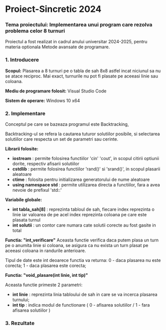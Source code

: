 # **Proiect-Sincretic 2024**

### Tema proiectului: Implementarea unui program care rezolva problema celor 8 turnuri

 
Proiectul a fost realizat in cadrul anului universitar 2024-2025, pentru materia optionala Metode avansate de programare.

### 1. Introducere

**Scopul:** Plasarea a 8 turnuri pe o tabla de sah 8x8 astfel incat niciunul sa nu se atace reciproc. Mai exact, turnurile nu pot fi plasate pe aceeasi linie sau coloana.

**Mediu de programare folosit:** Visual Studio Code

**Sistem de operare:** Windows 10 x64
  
  
### 2. Implementare

Conceptul pe care se bazeaza programul este Backtracking,

Backtracking-ul se refera la cautarea tuturor solutiilor posibile, si selectarea solutiilor care respecta un set de parametri sau cerinte.

**Librarii folosite:**

 - **iostream** : permite folosirea functiilor 'cin' 'cout', in scopul citirii optiunii dorite, respectiv afisarii solutiilor
 - **cstdlib** : permite folosirea functiilor 'rand()' si 'srand()', in scopul plasarii aleatoare
 - **ctime** : folosita pentru initializarea generatorului de nume aleatoare
 - **using namespace std** : permite utilizarea directa a functiilor, fara a avea nevoie de prefixul 'std::'

  **Variabile globale:**
 - **int tabla_sah[8]** : reprezinta tabloul de sah, fiecare index reprezinta o linie iar valoarea de pe acel index reprezinta coloana pe care este plasata turnul 
 - **int solutii** : un contor care numara cate solutii corecte au fost gasite in total
 
 **Functia: "int_verificare"**
 Aceasta functie verifica daca putem plasa un turn pe o anumita linie si coloana, se asigura ca nu exista un turn plasat pe aceeasi coloana in randurile anterioare.
 
 Tipul de date este int deoarece functia va returna:
 0 - daca plasarea nu este corecta;
 1 - daca plasarea este corecta;

**Functia: "void_plasare(int linie, int tip)"**

Aceasta functie primeste 2 parametri:

 - **int linie** : reprezinta linia tabloului de sah in care se va incerca plasarea turnului;
 - **int tip** : indica modul de functionare ( 0 - afisarea solutiilor / 1 - fara afisarea solutiilor )

  

### 3. Rezultate